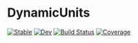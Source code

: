 # DynamicUnits

[![Stable](https://img.shields.io/badge/docs-stable-blue.svg)](https://symbolicml.org/DynamicExpressions.jl/stable/)
[![Dev](https://img.shields.io/badge/docs-dev-blue.svg)](https://symbolicml.org/DynamicExpressions.jl/dev/)
[![Build Status](https://github.com/SymbolicML/DynamicUnits.jl/actions/workflows/CI.yml/badge.svg?branch=main)](https://github.com/SymbolicML/DynamicUnits.jl/actions/workflows/CI.yml?query=branch%3Amain)
[![Coverage](https://coveralls.io/repos/github/SymbolicML/DynamicUnits.jl/badge.svg?branch=main)](https://coveralls.io/github/SymbolicML/DynamicUnits.jl?branch=main)
